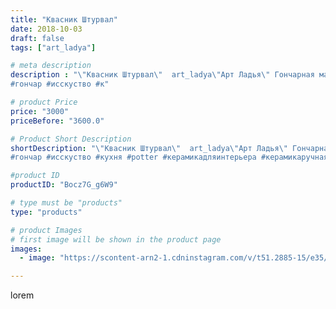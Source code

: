 ```yaml
---
title: "Квасник Штурвал"
date: 2018-10-03
draft: false
tags: ["art_ladya"]

# meta description
description : "\"Квасник Штурвал\"  art_ladya\"Арт Ладья\" Гончарная мастерская в Нижнем Новгороде. Изготовление керамики и мастер//-классы по обучению. 
#гончар #исскуство #к"

# product Price
price: "3000"
priceBefore: "3600.0"

# Product Short Description
shortDescription: "\"Квасник Штурвал\"  art_ladya\"Арт Ладья\" Гончарная мастерская в Нижнем Новгороде. Изготовление керамики и мастер//-классы по обучению. 
#гончар #исскуство #кухня #potter #керамикадляинтерьера #керамикаручнаяработа #гончарнаямастерская #керамиканазаказ #handmade #посудаизглины #керамика #штурвал #эксклюзивнаякерамика #painter #dishes #decor #ceramicar #dolphin #claygoods #jointeddoll #дельфин #ceramic #design #кухля #magic #dishesfordolls #ceramicart #квасник #clay #авторскаякерамика"

#product ID
productID: "Bocz7G_g6W9"

# type must be "products"
type: "products"

# product Images
# first image will be shown in the product page
images:
  - image: "https://scontent-arn2-1.cdninstagram.com/v/t51.2885-15/e35/41812821_487520125080298_8002842896804269109_n.jpg?se=8&tp=1&_nc_ht=scontent-arn2-1.cdninstagram.com&_nc_cat=110&_nc_ohc=Up7WJYkIy94AX_nWpTS&ccb=7-4&oh=e7174436ca0b33da5d3285c9b77c05eb&oe=60851C6F&_nc_sid=86f79a&ig_cache_key=MTg4MTYwNzEwNjY2MzI2MTYyOQ%3D%3D.2-ccb7-4"

---
```

lorem
